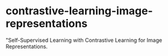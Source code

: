 # contrastive-learning-image-representations
"Self-Supervised Learning with Contrastive Learning for Image Representations.

